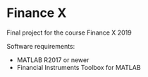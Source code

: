 # Finance X
Final project for the course Finance X 2019

Software requirements: 
- MATLAB R2017 or newer
- Financial Instruments Toolbox for MATLAB

